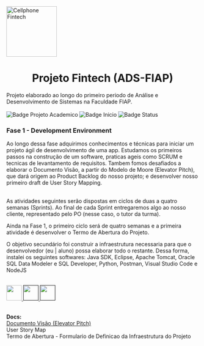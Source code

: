 <img width="132" alt="Cellphone Fintech" src="https://user-images.githubusercontent.com/69209788/189362730-a2bd712a-6a15-475a-8f9e-5c53ce4337b8.png">
<h1 align="center"> Projeto Fintech (ADS-FIAP) </h1>


Projeto elaborado ao longo do primeiro periodo de Análise e Desenvolvimento de Sistemas na Faculdade FIAP. </br> </br>
![Badge Projeto Academico](https://img.shields.io/static/v1?label=projeto&message=academico&color=brightgreen) ![Badge Inicio](https://img.shields.io/static/v1?label=inicio&message=agosto2022&color=yellowgreen) ![Badge Status](https://img.shields.io/static/v1?label=status&message=em%20desenvolvimento&color=yellow)

<h3>Fase 1 - Development Environment</h3>
Ao longo dessa fase adquirimos conhecimentos e técnicas para iniciar um projeto ágil de desenvolvimento de uma app. Estudamos os primeiros passos na construção de um software, praticas ageis como SCRUM e tecnicas de levantamento de requisitos. Tambem fomos desafiados a elaborar o Documento Visão, a partir do Modelo de Moore (Elevator Pitch), que dará origem ao Product Backlog do nosso projeto; e desenvolver nosso primeiro draft de User Story Mapping. 

</br>As atividades seguintes serão dispostas em ciclos de duas a quatro semanas (Sprints). Ao final de cada Sprint entregaremos algo ao nosso cliente, representado pelo PO (nesse caso, o tutor da turma).

Ainda na Fase 1, o primeiro ciclo será de quatro semanas e a primeira atividade é desenvolver o Termo de Abertura do Projeto.

O objetivo secundário foi construir a infraestrutura necessaria para que o desenvolvedor (eu | aluno) possa elaborar todo o restante. Dessa forma, instalei os seguintes softwares: Java SDK, Eclipse, Apache Tomcat, Oracle SQL Data Modeler e SQL Developer, Python, Postman, Visual Studio Code e NodeJS

</br><a href="https://www.java.com/pt-BR/download/"><img src="https://cdn.jsdelivr.net/gh/devicons/devicon/icons/java/java-original.svg" width="40" height="40" /> </a> 
<a href=""><img src="https://cdn.jsdelivr.net/gh/devicons/devicon/icons/python/python-original.svg" width="40" height="40"/> </a>
<a href=""><img src="https://cdn.jsdelivr.net/gh/devicons/devicon/icons/nodejs/nodejs-original.svg" width="40" height="40"/> </a>
          

</br> <b> Docs: </b>
</br> <a href= "https://github.com/brunoesm07/Projeto_Fintech_Fase1_ADS-FIAP/files/9535647/Documento.Visao.pdf">Documento Visão (Elevator Pitch)</a>
</br>User Story Map
</br>Termo de Abertura - Formulario de Definicao da Infraestrutura do Projeto







